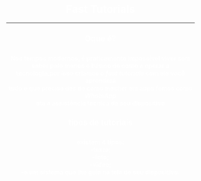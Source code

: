 <html> 
<head> 

<title>fast tutorials</title>

</head> 

<body text="White" background= "https://w7.pngwing.com/pngs/126/461/png-transparent-textured-textures-black-texture-background-texture-black-texture-poster-banner-textured.png"> 

<h1 align="center">Fast Tutorials</h1><hr />
<h2 align="center">Oque é?<h2> 
<h3 align="center">Nos tempos modernos, é praticamente impossível viver sem<br />saber pelo menos o básico de como a operar a<br /> tecnologia,por isso criamos o <i>fast tutorials</i> com ele você aprenderá<br />tudo o que precisa des de como mecher em apps famos como <i>WhatsApp</i><br /> até a assistência tecnica de seu dispositivo</h3>
<h2 align="center">tipos de tutoriais<h2>
<h3 align="center"> existem 4 tipos:<br />-texto;<br />-foto;<br />-vídeo;<br /> -e um sistema que lhe guia na tela de seu dispositivo.</h3>




 </body>


</html>
